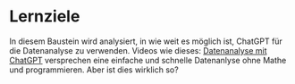 # Lernziele

In diesem Baustein wird analysiert, in wie weit es möglich ist, ChatGPT für die Datenanalyse zu verwenden. 
Videos wie dieses:
[Datenanalyse mit ChatGPT](https://youtu.be/Zp5160EEoq8?si=zCeFs53QK-pFB4Ea)
versprechen eine einfache und schnelle Datenanlyse ohne Mathe und programmieren. Aber ist dies wirklich so?